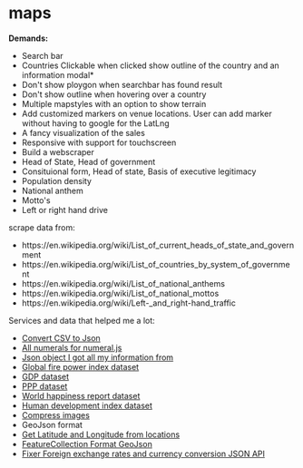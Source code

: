 # maps

<b>Demands:</b>
<ul>
    <li>Search bar</li>
    <li>Countries Clickable when clicked show outline of the country and an information modal*</li>
    <li>Don't show ploygon when searchbar has found result</li>
    <li>Don't show outline when hovering over a country</li>
    <li>Multiple mapstyles with an option to show terrain</li>
    <li>Add customized markers on venue locations. User can add marker without having to google for the LatLng</li>
    <li>A fancy visualization of the sales</li>
    <li>Responsive with support for touchscreen</li>
    <li>Build a webscraper</li>
    <li>Head of State,  Head of government</li>
    <li>Consituional form, Head of state, Basis of executive legitimacy</li>
    <li>Population density</li>
    <li>National anthem</li>
    <li>Motto's</li>
    <li>Left or right hand drive</li>
</ul>  

scrape data from:
<ul>
    <li>https://en.wikipedia.org/wiki/List_of_current_heads_of_state_and_government</li>
    <li>https://en.wikipedia.org/wiki/List_of_countries_by_system_of_government</li>
    <li>https://en.wikipedia.org/wiki/List_of_national_anthems</li>
    <li>https://en.wikipedia.org/wiki/List_of_national_mottos</li>
    <li>https://en.wikipedia.org/wiki/Left-_and_right-hand_traffic</li>
</ul>

Services and data that helped me a lot:
<ul>
    <li><a href="https://csvjson.com">Convert CSV to Json</a></li>    
    <li><a href="https://github.com/adamwdraper/Numeral-js/tree/master/locales">All numerals for numeral.js</a></li>
    <li><a href="https://restcountries.eu/rest/v2/alpha/gb">Json object I got all my information from</a></li>
    <li><a href="https://www.kaggle.com/blitzr/gfp2017">Global fire power index dataset</a></li>
    <li><a href="http://databank.worldbank.org/data/reports.aspx?source=2&series=NY.GDP.MKTP.CD#">GDP dataset</a></li>
    <li><a href="https://data.worldbank.org/indicator/PA.NUS.PPP">PPP dataset</a></li>
    <li><a href="https://www.kaggle.com/unsdsn/world-happiness/data">World happiness report dataset</a></li>
    <li><a href="http://hdr.undp.org/en/data">Human development index dataset</a></li>
    <li><a href="https://tinypng.com/">Compress images</a></li>
    <li><a href"http://geojson.org/">GeoJson format</a></li>
    <li><a href="https://www.latlong.net/">Get Latitude and Longitude from locations</a></li>
    <li><a href="http://wiki.geojson.org/GeoJSON_draft_version_6">FeatureCollection Format GeoJson</a></li>
    <li><a href="https://fixer.io/">Fixer Foreign exchange rates and currency conversion JSON API</a></li>
</ul>

